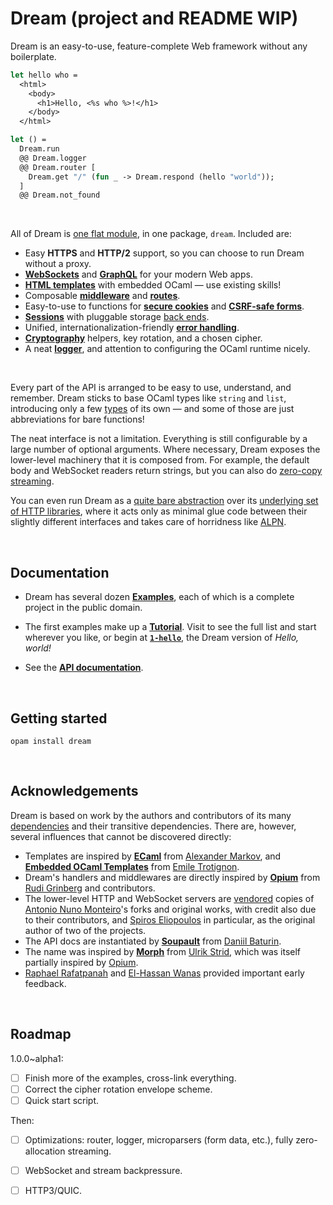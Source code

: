 # Dream (project and README WIP)

Dream is an easy-to-use, feature-complete Web framework without any boilerplate.

```ocaml
let hello who =
  <html>
    <body>
      <h1>Hello, <%s who %>!</h1>
    </body>
  </html>

let () =
  Dream.run
  @@ Dream.logger
  @@ Dream.router [
    Dream.get "/" (fun _ -> Dream.respond (hello "world"));
  ]
  @@ Dream.not_found
```

<br>

All of Dream is [one flat module][api-main], in one package, `dream`. Included
are:

- Easy **HTTPS** and **HTTP/2** support, so you can choose to run Dream without
  a proxy.
- [**WebSockets**][websocket] and [**GraphQL**][graphql] for your modern Web
  apps.
- [**HTML templates**][templates] with embedded OCaml &mdash; use existing
  skills!
- Composable [**middleware**][middleware] and [**routes**][routing].
- Easy-to-use to functions for [**secure cookies**][cookies] and
  [**CSRF-safe forms**][forms].
- [**Sessions**][sessions] with pluggable storage [back ends][back-ends].
- Unified, internationalization-friendly [**error handling**][errors].
- [**Cryptography**][crypto] helpers, key rotation, and a chosen cipher.
- A neat [**logger**][logging], and attention to configuring the OCaml runtime
  nicely.

<br>

Every part of the API is arranged to be easy to use, understand, and remember.
Dream sticks to base OCaml types like `string` and `list`, introducing only a
few [types][types] of its own &mdash; and some of those are just abbreviations
for bare functions!

The neat interface is not a limitation. Everything is still configurable by a
large number of optional arguments. Where necessary, Dream exposes the
lower-level machinery that it is composed from. For example, the default body
and WebSocket readers return strings, but you can also do [zero-copy
streaming][streaming].

You can even run Dream as a [quite bare abstraction][raw] over its [underlying
set of HTTP libraries][vendor], where it acts only as minimal glue code between
their slightly different interfaces and takes care of horridness like
[ALPN][alpn].

[websocket]: https://aantron.github.io/dream/#websockets
[graphql]: https://aantron.github.io/dream/#graphql
[templates]: https://github.com/aantron/dream/tree/master/example/6-template#files
[middleware]: https://github.com/aantron/dream/tree/master/example/4-counter#files
[routing]: https://aantron.github.io/dream/#routing
[cookies]: https://github.com/aantron/dream/tree/master/example/c-cookie#files
[forms]: https://github.com/aantron/dream/tree/master/example/d-form#files
[sessions]: https://github.com/aantron/dream/tree/master/example/b-session
[back-ends]: https://aantron.github.io/dream/#back-ends
[errors]: https://github.com/aantron/dream/tree/master/example/8-error#files
[crypto]: https://aantron.github.io/dream/#cryptography
[logging]: https://aantron.github.io/dream/#logging
[types]: https://aantron.github.io/dream/#types
[streaming]: https://aantron.github.io/dream/#streaming
[raw]: https://aantron.github.io/dream/#builtin
[alpn]: https://en.wikipedia.org/wiki/Application-Layer_Protocol_Negotiation

<br>

## Documentation

- Dream has several dozen [**Examples**][examples], each of which is a complete
  project in the public domain.

- The first examples make up a [**Tutorial**][examples]. Visit to see the full
  list and start wherever you  like, or begin at [**`1-hello`**][1-hello], the
  Dream version of *Hello, world!*

- See the [**API documentation**][api-main].

[examples]: https://github.com/aantron/dream/tree/master/example#readme
[1-hello]: https://github.com/aantron/dream/tree/master/example/1-hello#files

<!-- TODO Show templates. -->

<!-- TODO LATER Coverage badge on coveralls; better yet, link to an online version of
     the Bisect coverage report - probably in gh-pages. Generate the badge
     from coveralls, though - it's easier to maintain. -->
<!-- TODO LATER CI badges, opam link badge, npm badge. -->
<!-- TODO Clone instructions should include --recursive. -->

<br>

## Getting started

```
opam install dream
```

[api-main]: https://aantron.github.io/dream/#types

<br>

## Acknowledgements

Dream is based on work by the authors and contributors of its many
[dependencies][opamfile] and their transitive dependencies. There are, however,
several influences that cannot be discovered directly:

- Templates are inspired by [**ECaml**][ecaml] from [Alexander Markov][komar],
  and [**Embedded OCaml Templates**][eot] from [Emile Trotignon][trotignon].
- Dream's handlers and middlewares are directly inspired by [**Opium**][opium]
  from [Rudi Grinberg][rgrinberg] and contributors.
- The lower-level HTTP and WebSocket servers are [vendored][vendor] copies of
  [Antonio Nuno Monteiro][anmonteiro]'s forks and original works, with credit
  also due to their contributors, and [Spiros Eliopoulos][seliopou] in
  particular, as the original author of two of the projects.
- The API docs are instantiated by [**Soupault**][soupault] from
  [Daniil Baturin][dmbaturin].
- The name was inspired by [**Morph**][morph] from [Ulrik Strid][ulrikstrid],
  which was itself partially inspired by [Opium][opium].
- [Raphael Rafatpanah][persianturtle] and [El-Hassan Wanas][foocraft] provided
  important early feedback.

[ecaml]: http://komar.in/en/code/ecaml
[komar]: https://github.com/apsheronets
[eot]: https://github.com/EmileTrotignon/embedded_ocaml_templates
[trotignon]: https://github.com/EmileTrotignon
[opamfile]: https://github.com/aantron/dream/blob/master/dream.opam
[opium]: https://github.com/rgrinberg/opium
[vendor]: https://github.com/aantron/dream/tree/master/src/vendor
[rgrinberg]: https://github.com/rgrinberg
[anmonteiro]: https://github.com/anmonteiro
[soupault]: https://github.com/dmbaturin/soupault
[dmbaturin]: https://github.com/dmbaturin
[morph]: https://github.com/reason-native-web/morph
[ulrikstrid]: https://github.com/ulrikstrid
[seliopou]: https://github.com/seliopou
[persianturtle]: https://github.com/persianturtle
[foocraft]: https://github.com/foocraft

<br>

## Roadmap

1.0.0~alpha1:

- [ ] Finish more of the examples, cross-link everything.
- [ ] Correct the cipher rotation envelope scheme.
- [ ] Quick start script.

Then:

- [ ] Optimizations: router, logger, microparsers (form data, etc.), fully
      zero-allocation streaming.
- [ ] WebSocket and stream backpressure.
- [ ] HTTP3/QUIC.



<!-- Example install: how to install opam, how to install deps, add to Makefile
     targets. -->
<!-- TODO dune-workspace at root for examples -->
<!-- get rid of all warnings in examples -->
<!-- opam install examples from example dirs, its a mess right now. -->
<!-- warning ~mask in websocketaf, use --profile release anyway -->
<!-- ::1 IPv6 -->
<!-- hyperlink localhost in examples -->
<!-- ld: /opt/local/libn ot found on mac -->
<!-- crumb noise? dream.param -->
<!-- Path parsing of # $ in targets -->
<!-- update code in exampels -->
<!-- Reason example -->
<!-- Reason mode in docs -->
<!-- examples: are exceptions isolated? yes -->
<!-- Ctrl+C needed to get out of error page caues of no content-legnth -->
<!-- Remove name in ddbug_dump paramter. -->
<!-- content-length not autp-added in error handlers anymore -->
<!-- esy workflow -->
<!-- Remove license headers from examples. add note about public domain to README. -->
<!-- snag: clone must be recursive. -->
<!-- Convert to using lwt_ppx. -->
